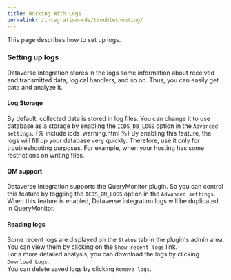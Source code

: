 ```yaml
---
title: Working With Logs
permalink: /integration-cds/troubleshooting/
---
```


<p class="lead">This page describes how to set up logs.</p>

### Setting up logs
Dataverse Integration stores in the logs some information about received and transmitted data, logical handlers, and so on. Thus, you can easily get data and analyze it.
<br>
#### Log Storage
By default, collected data is stored in log files. You can change it to use database as a storage by enabling the `ICDS_DB_LOGS` option in the `Advanced settings`. {% include icds_warning.html %} By enabling this feature, the logs will fill up your database very quickly. Therefore, use it only for troubleshooting purposes. For example, when your hosting has some restrictions on writing files.
#### QM support
Dataverse Integration supports the QueryMonitor plugin. So you can control this feature by toggling the `ICDS_QM_LOGS` option in the `Advanced settings`.
<br>
When this feature is enabled, Dataverse Integration logs will be duplicated in QueryMonitor.
#### Reading logs
Some recent logs are displayed on the `Status` tab in the plugin's admin area. You can view them by clicking on the `Show recent logs` link.
<br>
For a more detailed analysis, you can download the logs by clicking `Download Logs`.
<br>
You can delete saved logs by clicking `Remove logs`.

